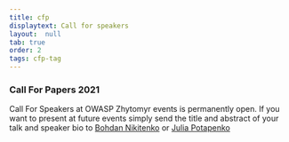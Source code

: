 ```yaml
---
title: cfp 
displaytext: Call for speakers
layout:  null
tab: true
order: 2
tags: cfp-tag
---
```


### Call For Papers 2021

Call For Speakers at OWASP Zhytomyr events is permanently open. If you want
to present at future events simply send the title and abstract
of your talk and speaker bio to [Bohdan Nikitenko](mailto:bohdan.nikitenko@owasp.org) or [Julia Potapenko](mailto:julia.potapenko@owasp.org)

